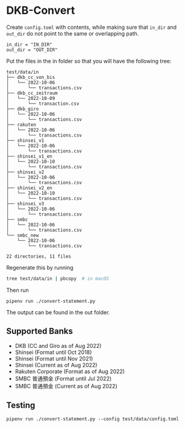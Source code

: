 # DKB-Convert

Create `config.toml` with contents, while making sure that `in_dir` and
`out_dir` do not point to the same or overlapping path.

```
in_dir = "IN_DIR"
out_dir = "OUT_DIR"
```

Put the files in the in folder so that you will have the following tree:

```
test/data/in
├── dkb_cc_von_bis
│   └── 2022-10-06
│       └── transactions.csv
├── dkb_cc_zeitraum
│   └── 2022-10-09
│       └── transaction.csv
├── dkb_giro
│   └── 2022-10-06
│       └── transactions.csv
├── rakuten
│   └── 2022-10-06
│       └── transactions.csv
├── shinsei_v1
│   └── 2022-10-06
│       └── transactions.csv
├── shinsei_v1_en
│   └── 2022-10-10
│       └── transactions.csv
├── shinsei_v2
│   └── 2022-10-06
│       └── transactions.csv
├── shinsei_v2_en
│   └── 2022-10-10
│       └── transactions.csv
├── shinsei_v3
│   └── 2022-10-06
│       └── transactions.csv
├── smbc
│   └── 2022-10-06
│       └── transactions.csv
└── smbc_new
    └── 2022-10-06
        └── transactions.csv

22 directories, 11 files
```

Regenerate this by running

```sh
tree test/data/in | pbcopy  # in macOS
```

Then run

```
pipenv run ./convert-statement.py
```

The output can be found in the out folder.

## Supported Banks

- DKB (CC and Giro as of Aug 2022)
- Shinsei (Format until Oct 2018)
- Shinsei (Format until Nov 2021)
- Shinsei (Current as of Aug 2022)
- Rakuten Corporate (Format as of Aug 2022)
- SMBC 普通預金 (Format until Jul 2022)
- SMBC 普通預金 (Current as of Aug 2022)

## Testing

```
pipenv run ./convert-statement.py --config test/data/config.toml
```
